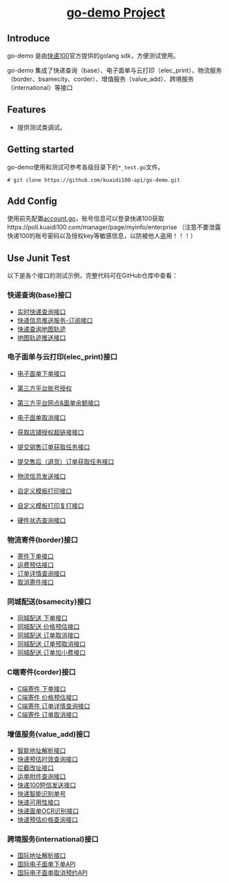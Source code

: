 <h1 align="center"><a href="https://github.com/kuaidi100-api/kuadi100-api/" target="_blank">go-demo Project</a></h1>

## Introduce

go-demo 是由[快递100](https://api.kuaidi100.com/home)官方提供的golang sdk，方便测试使用。

go-demo 集成了快递查询（base）、电子面单与云打印（elec_print）、物流服务（border、bsamecity、corder）、增值服务（value_add）、跨境服务（international）等接口

## Features

- 提供测试类调试。

## Getting started

go-demo使用和测试可参考各级目录下的`*_test.go`文件。

```
# git clone https://github.com/kuaidi100-api/go-demo.git
```

## Add Config

使用前先配置[account.go](https://github.com/kuaidi100-api/go-demo/blob/main/config/account.go)，账号信息可以登录快递100获取https://poll.kuaidi100.com/manager/page/myinfo/enterprise （注意不要泄露快递100的账号密码以及授权key等敏感信息，以防被他人盗用！！！）


## Use Junit Test

以下是各个接口的测试示例，完整代码可在GitHub仓库中查看：
### 快递查询(base)接口
- [实时快递查询接口](https://github.com/kuaidi100-api/go-demo/blob/main/base/query.go)
- [快递信息推送服务-订阅接口](https://github.com/kuaidi100-api/go-demo/blob/main/base/poll.go)
- [快递查询地图轨迹](https://github.com/kuaidi100-api/go-demo/blob/main/base/maptrack.go)
- [地图轨迹推送接口](https://github.com/kuaidi100-api/go-demo/blob/main/base/PollMap.go)

### 电子面单与云打印(elec_print)接口
- [电子面单下单接口](https://github.com/kuaidi100-api/go-demo/blob/main/elec_print/elec_order.go)
- [第三方平台账号授权](https://github.com/kuaidi100-api/go-demo/blob/main/elec_print/authThird.go)
- [第三方平台网点&面单余额接口](https://github.com/kuaidi100-api/go-demo/blob/main/elec_print\third_info.go)
- [电子面单取消接口](https://github.com/kuaidi100-api/go-demo/blob/main/elec_print/elec_cancel.go)

- [获取店铺授权超链接接口](https://github.com/kuaidi100-api/go-demo/blob/main/elec_print/shop_authorize.go)
- [提交销售订单获取任务接口](https://github.com/kuaidi100-api/go-demo/blob/main/elec_print/order_task.go)
- [提交售后（退货）订单获取任务接口](https://github.com/kuaidi100-api/go-demo/blob/main/elec_print/refundOrder_task.go)
- [物流信息发送接口](https://github.com/kuaidi100-api/go-demo/blob/main/elec_print/logistic_send.go)

- [自定义模板打印接口](https://github.com/kuaidi100-api/go-demo/blob/main/elec_print/elec_custom.go)
- [自定义模板打印复打接口](https://github.com/kuaidi100-api/go-demo/blob/main/elec_print/elec_printOld.go)
- [硬件状态查询接口](https://github.com/kuaidi100-api/go-demo/blob/main/elec_print/print_task.go)

### 物流寄件(border)接口
- [寄件下单接口](https://github.com/kuaidi100-api/go-demo/blob/main/border/border_create.go)
- [运费预估接口](https://github.com/kuaidi100-api/go-demo/blob/main/border/border_price.go)
- [订单详情查询接口](https://github.com/kuaidi100-api/go-demo/blob/main/border/border_detail.go)
- [取消寄件接口](https://github.com/kuaidi100-api/go-demo/blob/main/border/border_cancel.go)

### 同城配送(bsamecity)接口
- [同城配送 下单接口](https://github.com/kuaidi100-api/go-demo/blob/main/bsamecity/bsamecity_order.go)
- [同城配送 价格预估接口](https://github.com/kuaidi100-api/go-demo/blob/main/bsamecity/bsamecity_price.go)
- [同城配送 订单取消接口](https://github.com/kuaidi100-api/go-demo/blob/main/bsamecity/bsamecity_cancel.go)
- [同城配送 订单预取消接口](https://github.com/kuaidi100-api/go-demo/blob/main/bsamecity/bsamecity_precancel.go)
- [同城配送 订单加小费接口](https://github.com/kuaidi100-api/go-demo/blob/main/bsamecity/bsamecity_addfee.go)

### C端寄件(corder)接口
- [C端寄件 下单接口](https://github.com/kuaidi100-api/go-demo/blob/main/corder/corder_create.go)
- [C端寄件 价格预估接口](https://github.com/kuaidi100-api/go-demo/blob/main/corder/corder_price.go)
- [C端寄件 订单详情查询接口](https://github.com/kuaidi100-api/go-demo/blob/main/corder/corder_detail.go)
- [C端寄件 订单取消接口](https://github.com/kuaidi100-api/go-demo/blob/main/corder/corder_cancel.go)

### 增值服务(value_add)接口
- [智能地址解析接口](https://github.com/kuaidi100-api/go-demo/blob/main/value_add/address_resoluton.go)
- [快递预估时效查询接口](https://github.com/kuaidi100-api/go-demo/blob/main/value_add/estimate_time.go)
- [拦截改址接口](https://github.com/kuaidi100-api/go-demo/blob/main/value_add/intercept_order.go)
- [运单附件查询接口](https://github.com/kuaidi100-api/go-demo/blob/main/value_add/back_order.go)
- [快递100短信发送接口](https://github.com/kuaidi100-api/go-demo/blob/main/value_add/sms_send.go)
- [快递智能识别单号](https://github.com/kuaidi100-api/go-demo/blob/main/value_add/auto_number.go)
- [快递可用性接口](https://github.com/kuaidi100-api/go-demo/blob/main/value_add/reachable.go)
- [快递面单OCR识别接口](https://github.com/kuaidi100-api/go-demo/blob/main/value_add/det_ocr.go)
- [快递预估价格查询接口](https://github.com/kuaidi100-api/go-demo/blob/main/value_add/estimate_price.go)

### 跨境服务(international)接口
- [国际地址解析接口](https://github.com/kuaidi100-api/go-demo/blob/main/international/international_address_resolution.go)
- [国际电子面单下单API](https://github.com/kuaidi100-api/go-demo/blob/main/international/pick_up.go)
- [国际电子面单取消预约API](https://github.com/kuaidi100-api/go-demo/blob/main/international/cancel_pick_up.go)

